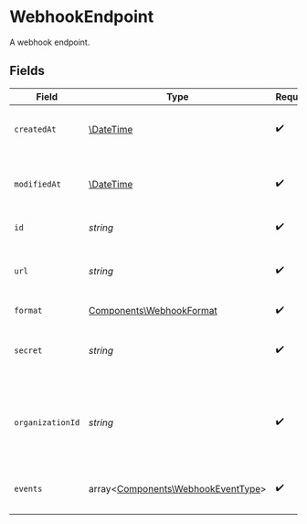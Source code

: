# WebhookEndpoint

A webhook endpoint.


## Fields

| Field                                                                             | Type                                                                              | Required                                                                          | Description                                                                       | Example                                                                           |
| --------------------------------------------------------------------------------- | --------------------------------------------------------------------------------- | --------------------------------------------------------------------------------- | --------------------------------------------------------------------------------- | --------------------------------------------------------------------------------- |
| `createdAt`                                                                       | [\DateTime](https://www.php.net/manual/en/class.datetime.php)                     | :heavy_check_mark:                                                                | Creation timestamp of the object.                                                 |                                                                                   |
| `modifiedAt`                                                                      | [\DateTime](https://www.php.net/manual/en/class.datetime.php)                     | :heavy_check_mark:                                                                | Last modification timestamp of the object.                                        |                                                                                   |
| `id`                                                                              | *string*                                                                          | :heavy_check_mark:                                                                | The ID of the object.                                                             |                                                                                   |
| `url`                                                                             | *string*                                                                          | :heavy_check_mark:                                                                | The URL where the webhook events will be sent.                                    | https://webhook.site/cb791d80-f26e-4f8c-be88-6e56054192b0                         |
| `format`                                                                          | [Components\WebhookFormat](../../Models/Components/WebhookFormat.md)              | :heavy_check_mark:                                                                | N/A                                                                               |                                                                                   |
| `secret`                                                                          | *string*                                                                          | :heavy_check_mark:                                                                | The secret used to sign the webhook events.                                       | polar_whs_ovyN6cPrTv56AApvzCaJno08SSmGJmgbWilb33N2JuK                             |
| `organizationId`                                                                  | *string*                                                                          | :heavy_check_mark:                                                                | The organization ID associated with the webhook endpoint.                         |                                                                                   |
| `events`                                                                          | array<[Components\WebhookEventType](../../Models/Components/WebhookEventType.md)> | :heavy_check_mark:                                                                | The events that will trigger the webhook.                                         |                                                                                   |